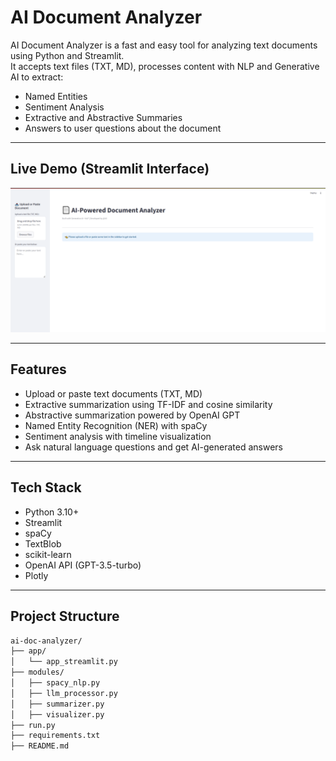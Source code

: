 #  AI Document Analyzer

AI Document Analyzer is a fast and easy tool for analyzing text documents using Python and Streamlit.  
It accepts text files (TXT, MD), processes content with NLP and Generative AI to extract:

- Named Entities  
- Sentiment Analysis  
- Extractive and Abstractive Summaries  
- Answers to user questions about the document  

---

## Live Demo (Streamlit Interface)

![App Screenshot](image_v2.png)

---

## Features

- Upload or paste text documents (TXT, MD)  
- Extractive summarization using TF-IDF and cosine similarity  
- Abstractive summarization powered by OpenAI GPT  
- Named Entity Recognition (NER) with spaCy  
- Sentiment analysis with timeline visualization  
- Ask natural language questions and get AI-generated answers  

---

## Tech Stack

- Python 3.10+  
- Streamlit  
- spaCy  
- TextBlob  
- scikit-learn  
- OpenAI API (GPT-3.5-turbo)  
- Plotly  

---

## Project Structure

```bash
ai-doc-analyzer/
├── app/
│   └── app_streamlit.py           
├── modules/
│   ├── spacy_nlp.py               
│   ├── llm_processor.py           
│   ├── summarizer.py              
│   ├── visualizer.py             
├── run.py                         
├── requirements.txt              
├── README.md                     
